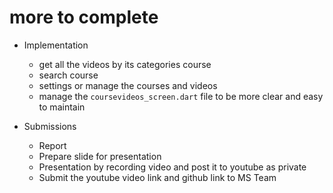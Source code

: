 # more to complete 

+ Implementation
  - get all the videos by its categories course
  - search course
  - settings or manage the courses and videos
  - manage the ```coursevideos_screen.dart``` file to be more clear and easy to maintain

+ Submissions
   - Report
   - Prepare slide for presentation
   - Presentation by recording video and post it to youtube as private
   - Submit the youtube video link and github link to MS Team

